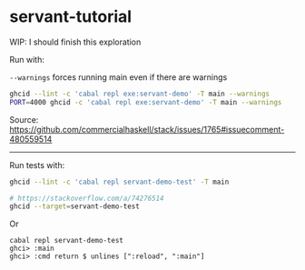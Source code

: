 # servant-tutorial

WIP: I should finish this exploration

Run with:

`--warnings` forces running main even if there are warnings

```sh
ghcid --lint -c 'cabal repl exe:servant-demo' -T main --warnings
PORT=4000 ghcid -c 'cabal repl exe:servant-demo' -T main --warnings
```

Source:
https://github.com/commercialhaskell/stack/issues/1765#issuecomment-480559514

---

Run tests with:

```sh
ghcid --lint -c 'cabal repl servant-demo-test' -T main

# https://stackoverflow.com/a/74276514
ghcid --target=servant-demo-test
```

Or

```
cabal repl servant-demo-test
ghci> :main
ghci> :cmd return $ unlines [":reload", ":main"]
```
